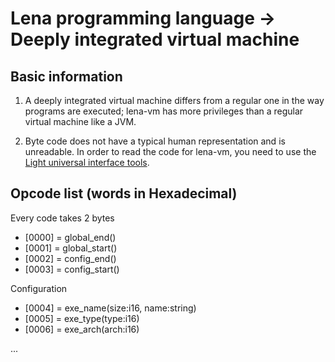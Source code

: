 # Lena programming language -> Deeply integrated virtual machine

## Basic information

1) A deeply integrated virtual machine differs from a regular one in the way programs are executed; lena-vm has more privileges than a regular virtual machine like a JVM.

2) Byte code does not have a typical human representation and is unreadable. In order to read the code for lena-vm, you need to use the [Light universal interface tools](https://github.com/robotsvision/light-uii).

## Opcode list (words in Hexadecimal)

Every code takes 2 bytes

* \[0000\] = global_end()
* \[0001\] = global_start()
* \[0002\] = config_end()
* \[0003\] = config_start()

Configuration

* \[0004\] = exe_name(size:i16, name:string)
* \[0005\] = exe_type(type:i16)
* \[0006\] = exe_arch(arch:i16)

...

